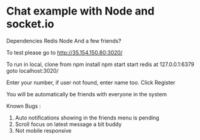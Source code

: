 # Chat example with Node and socket.io

Dependencies
Redis
Node
And a few friends?


To test please go to
http://35.154.150.80:3020/

To run in local,
clone from
npm install
npm start
start redis at 127.0.0.1:6379
goto localhost:3020/

Enter your number, if user not found, enter name too.
Click Register

You will be automatically be friends with everyone in the system

Known Bugs :
1. Auto notifications showing in the friends menu is pending
2. Scroll focus on latest message a bit buddy
3. Not mobile responsive